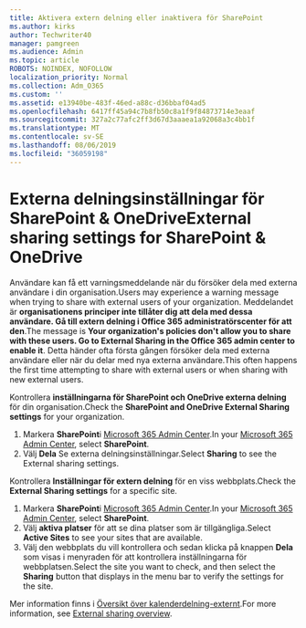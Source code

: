 ```yaml
---
title: Aktivera extern delning eller inaktivera för SharePoint
ms.author: kirks
author: Techwriter40
manager: pamgreen
ms.audience: Admin
ms.topic: article
ROBOTS: NOINDEX, NOFOLLOW
localization_priority: Normal
ms.collection: Adm_O365
ms.custom: ''
ms.assetid: e13940be-483f-46ed-a88c-d36bbaf04ad5
ms.openlocfilehash: 6417ff45a94c7b8fb50c8a1f9f84873714e3eaaf
ms.sourcegitcommit: 327a2c77afc2ff3d67d3aaaea1a92068a3c4bb1f
ms.translationtype: MT
ms.contentlocale: sv-SE
ms.lasthandoff: 08/06/2019
ms.locfileid: "36059198"
---
```

# <a name="external-sharing-settings-for-sharepoint--onedrive"></a><span data-ttu-id="03421-102">Externa delningsinställningar för SharePoint & OneDrive</span><span class="sxs-lookup"><span data-stu-id="03421-102">External sharing settings for SharePoint & OneDrive</span></span>

<span data-ttu-id="03421-103">Användare kan få ett varningsmeddelande när du försöker dela med externa användare i din organisation.</span><span class="sxs-lookup"><span data-stu-id="03421-103">Users may experience a warning message when trying to share with external users of your organization.</span></span> <span data-ttu-id="03421-104">Meddelandet är **organisationens principer inte tillåter dig att dela med dessa användare. Gå till extern delning i Office 365 administratörscenter för att den**.</span><span class="sxs-lookup"><span data-stu-id="03421-104">The message is **Your organization's policies don't allow you to share with these users. Go to External Sharing in the Office 365 admin center to enable it**.</span></span> <span data-ttu-id="03421-105">Detta händer ofta första gången försöker dela med externa användare eller när du delar med nya externa användare.</span><span class="sxs-lookup"><span data-stu-id="03421-105">This often happens the first time attempting to share with external users or when sharing with new external users.</span></span>

<span data-ttu-id="03421-106">Kontrollera **inställningarna för SharePoint och OneDrive externa delning** för din organisation.</span><span class="sxs-lookup"><span data-stu-id="03421-106">Check the **SharePoint and OneDrive External Sharing settings** for your organization.</span></span>

1. <span data-ttu-id="03421-107">Markera **SharePoint**i [Microsoft 365 Admin Center](https://admin.microsoft.com/AdminPortal/Home#/homepage">https://admin.microsoft.com/).</span><span class="sxs-lookup"><span data-stu-id="03421-107">In your [Microsoft 365 Admin Center](https://admin.microsoft.com/AdminPortal/Home#/homepage">https://admin.microsoft.com/), select **SharePoint**.</span></span>
3. <span data-ttu-id="03421-108">Välj **Dela** Se externa delningsinställningar.</span><span class="sxs-lookup"><span data-stu-id="03421-108">Select **Sharing** to see the External sharing settings.</span></span>

<span data-ttu-id="03421-109">Kontrollera **Inställningar för extern delning** för en viss webbplats.</span><span class="sxs-lookup"><span data-stu-id="03421-109">Check the **External Sharing settings** for a specific site.</span></span>

1. <span data-ttu-id="03421-110">Markera **SharePoint**i [Microsoft 365 Admin Center](https://admin.microsoft.com/AdminPortal/Home#/homepage">https://admin.microsoft.com/).</span><span class="sxs-lookup"><span data-stu-id="03421-110">In your [Microsoft 365 Admin Center](https://admin.microsoft.com/AdminPortal/Home#/homepage">https://admin.microsoft.com/), select **SharePoint**.</span></span>
2. <span data-ttu-id="03421-111">Välj **aktiva platser** för att se dina platser som är tillgängliga.</span><span class="sxs-lookup"><span data-stu-id="03421-111">Select **Active Sites** to see your sites that are available.</span></span>
3. <span data-ttu-id="03421-112">Välj den webbplats du vill kontrollera och sedan klicka på knappen **Dela** som visas i menyraden för att kontrollera inställningarna för webbplatsen.</span><span class="sxs-lookup"><span data-stu-id="03421-112">Select the site you want to check, and then select the **Sharing** button that displays in the menu bar to verify the settings for the site.</span></span>

<span data-ttu-id="03421-113">Mer information finns i [Översikt över kalenderdelning-externt](https://docs.microsoft.com/sharepoint/external-sharing-overview).</span><span class="sxs-lookup"><span data-stu-id="03421-113">For more information, see [External sharing overview](https://docs.microsoft.com/sharepoint/external-sharing-overview).</span></span>